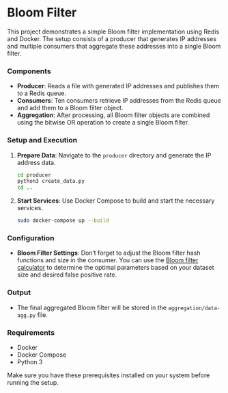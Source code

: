 # Bloom Filter

This project demonstrates a simple Bloom filter implementation using Redis and Docker. The setup consists of a producer that generates IP addresses and multiple consumers that aggregate these addresses into a single Bloom filter.

### Components

- **Producer**: Reads a file with generated IP addresses and publishes them to a Redis queue.
- **Consumers**: Ten consumers retrieve IP addresses from the Redis queue and add them to a Bloom filter object.
- **Aggregation**: After processing, all Bloom filter objects are combined using the bitwise OR operation to create a single Bloom filter.

### Setup and Execution

1. **Prepare Data**: 
   Navigate to the `producer` directory and generate the IP address data.
   
   ```bash
   cd producer
   python3 create_data.py
   cd ..
   ```

2. **Start Services**:
   Use Docker Compose to build and start the necessary services.

   ```bash
   sudo docker-compose up --build
   ```

### Configuration

- **Bloom Filter Settings**:
  Don’t forget to adjust the Bloom filter hash functions and size in the consumer. You can use the [Bloom filter calculator](https://hur.st/bloomfilter/?n=1000000&p=1.0E-7&m=&k=) to determine the optimal parameters based on your dataset size and desired false positive rate.

### Output
- The final aggregated Bloom filter will be stored in the `aggregation/data-agg.py` file.

### Requirements

- Docker
- Docker Compose
- Python 3

Make sure you have these prerequisites installed on your system before running the setup.
